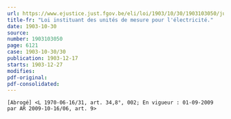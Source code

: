 ```yaml
---
url: https://www.ejustice.just.fgov.be/eli/loi/1903/10/30/1903103050/justel
title-fr: "Loi instituant des unités de mesure pour l'électricité."
date: 1903-10-30
source:
number: 1903103050
page: 6121
case: 1903-10-30/30
publication: 1903-12-17
starts: 1903-12-27
modifies:
pdf-original:
pdf-consolidated:
---
```


`[Abrogé] <L 1970-06-16/31, art. 34,8°, 002; En vigueur : 01-09-2009 par AR 2009-10-16/06, art. 9>`
